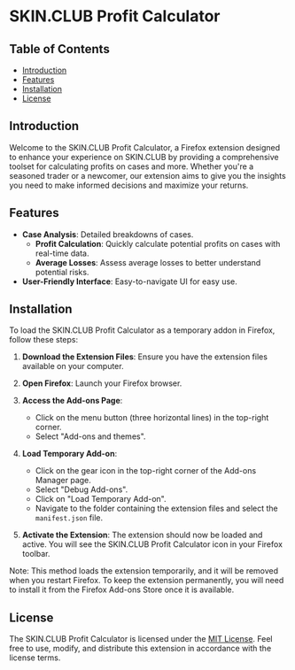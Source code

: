 # SKIN.CLUB Profit Calculator

## Table of Contents

- [Introduction](#introduction)
- [Features](#features)
- [Installation](#installation)
- [License](#license)

## Introduction

Welcome to the SKIN.CLUB Profit Calculator, a Firefox extension designed to enhance your experience on SKIN.CLUB by
providing a comprehensive toolset for calculating profits on cases and more. Whether you're a seasoned trader or a
newcomer, our extension aims to give you the insights you need to make informed decisions and maximize your returns.

## Features

- **Case Analysis**: Detailed breakdowns of cases.
    - **Profit Calculation**: Quickly calculate potential profits on cases with real-time data.
    - **Average Losses**: Assess average losses to better understand potential risks.
- **User-Friendly Interface**: Easy-to-navigate UI for easy use.

## Installation

To load the SKIN.CLUB Profit Calculator as a temporary addon in Firefox, follow these steps:

1. **Download the Extension Files**: Ensure you have the extension files available on your computer.

2. **Open Firefox**: Launch your Firefox browser.

3. **Access the Add-ons Page**:
    - Click on the menu button (three horizontal lines) in the top-right corner.
    - Select "Add-ons and themes".

4. **Load Temporary Add-on**:
    - Click on the gear icon in the top-right corner of the Add-ons Manager page.
    - Select "Debug Add-ons".
    - Click on "Load Temporary Add-on".
    - Navigate to the folder containing the extension files and select the `manifest.json` file.

5. **Activate the Extension**: The extension should now be loaded and active. You will see the SKIN.CLUB Profit
   Calculator icon in your Firefox toolbar.

Note: This method loads the extension temporarily, and it will be removed when you restart Firefox. To keep the
extension permanently, you will need to install it from the Firefox Add-ons Store once it is available.

## License

The SKIN.CLUB Profit Calculator is licensed under the [MIT License](https://opensource.org/licenses/MIT). Feel free to
use, modify, and distribute this extension in accordance with the license terms.
